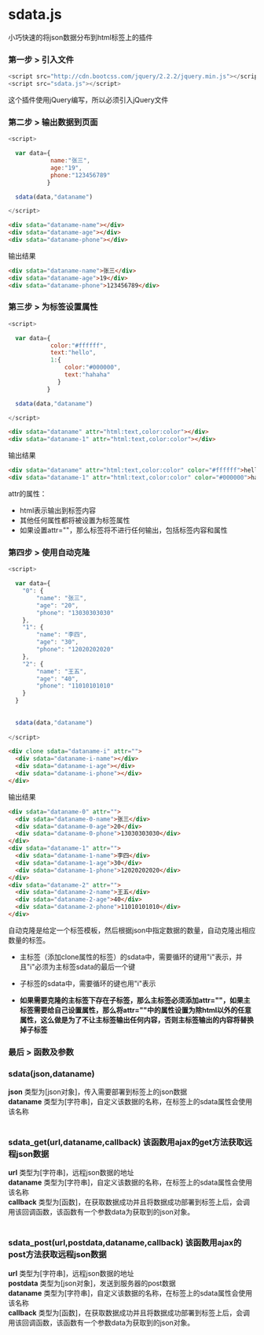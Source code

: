 # sdata.js
小巧快速的将json数据分布到html标签上的插件


### 第一步 > 引入文件
```javascript
<script src="http://cdn.bootcss.com/jquery/2.2.2/jquery.min.js"></script>
<script src="sdata.js"></script>
```
这个插件使用jQuery编写，所以必须引入jQuery文件

### 第二步 > 输出数据到页面
```javascript
<script>

  var data={
            name:"张三",
            age:"19",
            phone:"123456789"
           }

  sdata(data,"dataname")

</script>
```
```html
<div sdata="dataname-name"></div>
<div sdata="dataname-age"></div>
<div sdata="dataname-phone"></div>
```
输出结果
```html
<div sdata="dataname-name">张三</div>
<div sdata="dataname-age">19</div>
<div sdata="dataname-phone">123456789</div>
```
### 第三步 > 为标签设置属性
```javascript
<script>

  var data={
            color:"#ffffff",
            text:"hello",
            1:{
                color:"#000000",
                text:"hahaha"
              }
           }

  sdata(data,"dataname")

</script>
```
```html
<div sdata="dataname" attr="html:text,color:color"></div>
<div sdata="dataname-1" attr="html:text,color:color"></div>
```
输出结果
```html
<div sdata="dataname" attr="html:text,color:color" color="#ffffff">hello</div>
<div sdata="dataname-1" attr="html:text,color:color" color="#000000">hahaha</div>
```
attr的属性：<br/>
* html表示输出到标签内容<br/>
* 其他任何属性都将被设置为标签属性<br/>
* 如果设置attr=""，那么标签将不进行任何输出，包括标签内容和属性
### 第四步 > 使用自动克隆
```javascript
<script>

  var data={
    "0": {
        "name": "张三",
        "age": "20",
        "phone": "13030303030"
    },
    "1": {
        "name": "李四",
        "age": "30",
        "phone": "12020202020"
    },
    "2": {
        "name": "王五",
        "age": "40",
        "phone": "11010101010"
    }
  }
  
  
  sdata(data,"dataname")
  
</script>
```
```html
<div clone sdata="dataname-i" attr="">
  <div sdata="dataname-i-name"></div>
  <div sdata="dataname-i-age"></div>
  <div sdata="dataname-i-phone"></div>
</div>
```
输出结果
```html
<div sdata="dataname-0" attr="">
  <div sdata="dataname-0-name">张三</div>
  <div sdata="dataname-0-age">20</div>
  <div sdata="dataname-0-phone">13030303030</div>
</div>
<div sdata="dataname-1" attr="">
  <div sdata="dataname-1-name">李四</div>
  <div sdata="dataname-1-age">30</div>
  <div sdata="dataname-1-phone">12020202020</div>
</div>
<div sdata="dataname-2" attr="">
  <div sdata="dataname-2-name">王五</div>
  <div sdata="dataname-2-age">40</div>
  <div sdata="dataname-2-phone">11010101010</div>
</div>
```
自动克隆是给定一个标签模板，然后根据json中指定数据的数量，自动克隆出相应数量的标签。
* 主标签（添加clone属性的标签）的sdata中，需要循环的键用"i"表示，并且"i"必须为主标签sdata的最后一个键
* 子标签的sdata中，需要循环的键也用"i"表示

* **如果需要克隆的主标签下存在子标签，那么主标签必须添加attr=""，如果主标签需要给自己设置属性，那么将attr=""中的属性设置为除html以外的任意属性，这么做是为了不让主标签输出任何内容，否则主标签输出的内容将替换掉子标签**

### 最后 > 函数及参数
### sdata(json,dataname)
**json** 类型为[json对象]，传入需要部署到标签上的json数据<br/>
**dataname** 类型为[字符串]，自定义该数据的名称，在标签上的sdata属性会使用该名称
<br/><br/>
### sdata_get(url,dataname,callback) 该函数用ajax的get方法获取远程json数据

**url** 类型为[字符串]，远程json数据的地址<br/>
**dataname** 类型为[字符串]，自定义该数据的名称，在标签上的sdata属性会使用该名称<br/>
**callback** 类型为[函数]，在获取数据成功并且将数据成功部署到标签上后，会调用该回调函数，该函数有一个参数data为获取到的json对象。
<br/><br/>
### sdata_post(url,postdata,dataname,callback) 该函数用ajax的post方法获取远程json数据

**url** 类型为[字符串]，远程json数据的地址<br/>
**postdata** 类型为[json对象]，发送到服务器的post数据<br/>
**dataname** 类型为[字符串]，自定义该数据的名称，在标签上的sdata属性会使用该名称<br/>
**callback** 类型为[函数]，在获取数据成功并且将数据成功部署到标签上后，会调用该回调函数，该函数有一个参数data为获取到的json对象。


